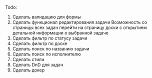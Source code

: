 Todo:

1. Сделать валидацию для формы
2. Сделать функционал редактирования задачи
   Возможность со страницы всех задач перейти на страницу доски с открытием детальной информации о выбранной задаче
3. Сделать фильтр по статусу задачи
4. Сделать фильтр по доске
5. Сделать поиск по названию задачи
6. Сделать поиск по исполнителю
7. Сделать стили
8. Сделать DnD для задач
9. Сделать докер
